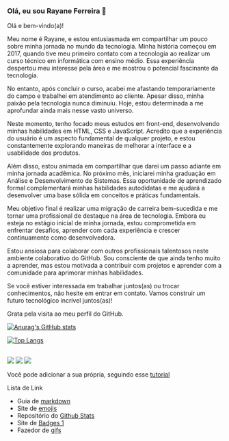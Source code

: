### Olá, eu sou Rayane Ferreira 👋

Olá e bem-vindo(a)!

Meu nome é Rayane, e estou entusiasmada em compartilhar um pouco sobre minha jornada no mundo da tecnologia. Minha história começou em 2017, quando tive meu primeiro contato com a tecnologia ao realizar um curso técnico em informática com ensino médio. Essa experiência despertou meu interesse pela área e me mostrou o potencial fascinante da tecnologia.

No entanto, após concluir o curso, acabei me afastando temporariamente do campo e trabalhei em atendimento ao cliente. Apesar disso, minha paixão pela tecnologia nunca diminuiu. Hoje, estou determinada a me aprofundar ainda mais nesse vasto universo.

Neste momento, tenho focado meus estudos em front-end, desenvolvendo minhas habilidades em HTML, CSS e JavaScript. Acredito que a experiência do usuário é um aspecto fundamental de qualquer projeto, e estou constantemente explorando maneiras de melhorar a interface e a usabilidade dos produtos.

Além disso, estou animada em compartilhar que darei um passo adiante em minha jornada acadêmica. No próximo mês, iniciarei minha graduação em Análise e Desenvolvimento de Sistemas. Essa oportunidade de aprendizado formal complementará minhas habilidades autodidatas e me ajudará a desenvolver uma base sólida em conceitos e práticas fundamentais.

Meu objetivo final é realizar uma migração de carreira bem-sucedida e me tornar uma profissional de destaque na área de tecnologia. Embora eu esteja no estágio inicial de minha jornada, estou comprometida em enfrentar desafios, aprender com cada experiência e crescer continuamente como desenvolvedora.

Estou ansiosa para colaborar com outros profissionais talentosos neste ambiente colaborativo do GitHub. Sou consciente de que ainda tenho muito a aprender, mas estou motivada a contribuir com projetos e aprender com a comunidade para aprimorar minhas habilidades.

Se você estiver interessada em trabalhar juntos(as) ou trocar conhecimentos, não hesite em entrar em contato. Vamos construir um futuro tecnológico incrível juntos(as)!

Grata pela visita ao meu perfil do GitHub.
<div>
<a href="https://github.com/ferreira-cmk">

[![Anurag's GitHub stats](https://github-readme-stats.vercel.app/api?username=ferreira-cmk&theme=ocean_dark&hide=prs,contribs&count_private=true&show_icons=true)](https://github.com/ferreira-cmk/github-readme-stats)

[![Top Langs](https://github-readme-stats.vercel.app/api/top-langs/?username=ferreira-cmk&hide_progress=true&theme=ocean_dark)](https://github.com/ferreira-cmkk/github-readme-stats)
</div>

##
<div>
<a href="https://instagram.com/rayaneferre.bs" target="_blank"><img src="https://img.shields.io/badge/-Instagram-%23E4405F?style=for-     the- badge&logo=instagram&logoColor=white" target="_blank"></a>
<a href = "email:ferreirarayane2002@gmail.com"><img src="https://img.shields.io/badge/-Gmail-%23333?style=for-the-    badge&logo=gmail&logoColor=white" target="_blank"></a>
<a href="https://www.linkedin.com/in/rayane-beatriz-souza-ferreira-277b111b9/" target="_blank"><img src="https://img.shields.io/badge/LinkedIn-0077B5?style=for-the-badge&logo=linkedin&logoColor=white" target="_blank"></a>
</div>


Você pode adicionar a sua própria, seguindo esse [ tutorial ](https://github.com/anuraghazra/github-readme-stats/blob/master/readme.md#deploy-on-your-own-vercel-instance)


Lista de Link
* Guia de [markdown](https://docs.pipz.com/central-de-ajud...)
* Site de [emojis](https://emojipedia.org/search/?q=bag)
* Repositório do [Github Stats](https://github.com/anuraghazra/github...)
* Site de [Badges 1](https://dev.to/envoy_/150-badges-for-...)
* Fazedor de [gifs](https://picrew.me/image_maker/338224)
